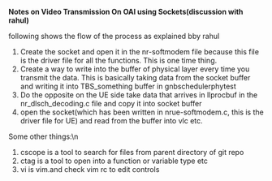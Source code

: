 **Notes on Video Transmission On OAI using Sockets(discussion with rahul)**

following shows the flow of the process as explained bby rahul

1. Create the socket and open it in the nr-softmodem file because this file is the driver file for all the functions. This is one time thing.
2. Create a way to write into the buffer of physical layer every time you transmit the data. This is basically taking data from the socket buffer and writing it into TBS_something buffer in gnbschedulerphytest 
3. Do the opposite on the UE side take data that arrives in llprocbuf in the nr_dlsch_decoding.c file and copy it into socket buffer
4. open the socket(which has been written in nrue-softmodem.c, this is the driver file for UE) and read from the buffer into vlc  etc.

Some other things:\n
1. cscope is a tool to search for files from parent directory of git repo
2. ctag is a tool to open into a function or variable type etc
2. vi is vim.and check vim rc to edit controls
